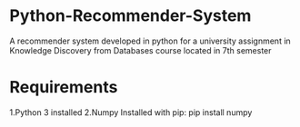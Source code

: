 # Python-Recommender-System
A recommender system developed in python for a university assignment in Knowledge Discovery from Databases course located in 7th semester
# Requirements
1.Python 3 installed 
2.Numpy Installed with pip: pip install numpy
